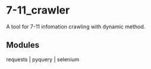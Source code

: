 # 7-11_crawler
A tool for 7-11 infomation crawling with dynamic method.
## Modules
requests | pyquery | selenium
